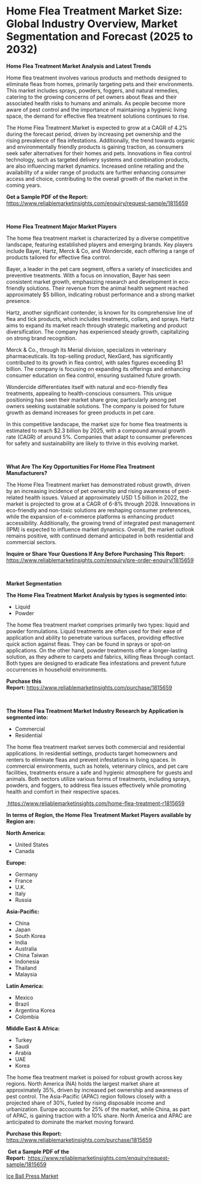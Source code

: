 <p><h1>Home Flea Treatment Market Size: Global Industry Overview, Market Segmentation and Forecast (2025 to 2032)</h1></p><p><strong>Home Flea Treatment Market Analysis and Latest Trends</strong></p>
<p><p>Home flea treatment involves various products and methods designed to eliminate fleas from homes, primarily targeting pets and their environments. This market includes sprays, powders, foggers, and natural remedies, catering to the growing concerns of pet owners about fleas and their associated health risks to humans and animals. As people become more aware of pest control and the importance of maintaining a hygienic living space, the demand for effective flea treatment solutions continues to rise.</p><p>The Home Flea Treatment Market is expected to grow at a CAGR of 4.2% during the forecast period, driven by increasing pet ownership and the rising prevalence of flea infestations. Additionally, the trend towards organic and environmentally friendly products is gaining traction, as consumers seek safer alternatives for their homes and pets. Innovations in flea control technology, such as targeted delivery systems and combination products, are also influencing market dynamics. Increased online retailing and the availability of a wider range of products are further enhancing consumer access and choice, contributing to the overall growth of the market in the coming years.</p></p>
<p><strong>Get a Sample PDF of the Report:&nbsp;</strong> <a href="https://www.reliablemarketinsights.com/enquiry/request-sample/1815659?utm_campaign=2385&utm_medium=2&utm_source=Github&utm_content=ia&utm_term=07022025&utm_id=home-flea-treatment">https://www.reliablemarketinsights.com/enquiry/request-sample/1815659</a></p>
<p>&nbsp;</p>
<p><strong>Home Flea Treatment Major Market Players</strong></p>
<p><p>The home flea treatment market is characterized by a diverse competitive landscape, featuring established players and emerging brands. Key players include Bayer, Hartz, Merck & Co, and Wondercide, each offering a range of products tailored for effective flea control.</p><p>Bayer, a leader in the pet care segment, offers a variety of insecticides and preventive treatments. With a focus on innovation, Bayer has seen consistent market growth, emphasizing research and development in eco-friendly solutions. Their revenue from the animal health segment reached approximately $5 billion, indicating robust performance and a strong market presence.</p><p>Hartz, another significant contender, is known for its comprehensive line of flea and tick products, which includes treatments, collars, and sprays. Hartz aims to expand its market reach through strategic marketing and product diversification. The company has experienced steady growth, capitalizing on strong brand recognition.</p><p>Merck & Co., through its Merial division, specializes in veterinary pharmaceuticals. Its top-selling product, NexGard, has significantly contributed to its growth in flea control, with sales figures exceeding $1 billion. The company is focusing on expanding its offerings and enhancing consumer education on flea control, ensuring sustained future growth.</p><p>Wondercide differentiates itself with natural and eco-friendly flea treatments, appealing to health-conscious consumers. This unique positioning has seen their market share grow, particularly among pet owners seeking sustainable solutions. The company is poised for future growth as demand increases for green products in pet care.</p><p>In this competitive landscape, the market size for home flea treatments is estimated to reach $2.3 billion by 2025, with a compound annual growth rate (CAGR) of around 5%. Companies that adapt to consumer preferences for safety and sustainability are likely to thrive in this evolving market.</p></p>
<p>&nbsp;</p>
<p><strong>What Are The Key Opportunities For Home Flea Treatment Manufacturers?</strong></p>
<p><p>The Home Flea Treatment market has demonstrated robust growth, driven by an increasing incidence of pet ownership and rising awareness of pest-related health issues. Valued at approximately USD 1.5 billion in 2022, the market is projected to grow at a CAGR of 6-8% through 2028. Innovations in eco-friendly and non-toxic solutions are reshaping consumer preferences, while the expansion of e-commerce platforms is enhancing product accessibility. Additionally, the growing trend of integrated pest management (IPM) is expected to influence market dynamics. Overall, the market outlook remains positive, with continued demand anticipated in both residential and commercial sectors.</p></p>
<p><strong>Inquire or Share Your Questions If Any Before Purchasing This Report:</strong> <a href="https://www.reliablemarketinsights.com/enquiry/pre-order-enquiry/1815659?utm_campaign=2385&utm_medium=2&utm_source=Github&utm_content=ia&utm_term=07022025&utm_id=home-flea-treatment">https://www.reliablemarketinsights.com/enquiry/pre-order-enquiry/1815659</a></p>
<p>&nbsp;</p>
<p><strong>Market Segmentation</strong></p>
<p><strong>The Home Flea Treatment Market Analysis by types is segmented into:</strong></p>
<p><ul><li>Liquid</li><li>Powder</li></ul></p>
<p><p>The home flea treatment market comprises primarily two types: liquid and powder formulations. Liquid treatments are often used for their ease of application and ability to penetrate various surfaces, providing effective quick action against fleas. They can be found in sprays or spot-on applications. On the other hand, powder treatments offer a longer-lasting solution, as they adhere to carpets and fabrics, killing fleas through contact. Both types are designed to eradicate flea infestations and prevent future occurrences in household environments.</p></p>
<p><strong>Purchase this Report:&nbsp;</strong><a href="https://www.reliablemarketinsights.com/purchase/1815659?utm_campaign=2385&utm_medium=2&utm_source=Github&utm_content=ia&utm_term=07022025&utm_id=home-flea-treatment">https://www.reliablemarketinsights.com/purchase/1815659</a></p>
<p>&nbsp;</p>
<p><strong>The Home Flea Treatment Market Industry Research by Application is segmented into:</strong></p>
<p><ul><li>Commercial</li><li>Residential</li></ul></p>
<p><p>The home flea treatment market serves both commercial and residential applications. In residential settings, products target homeowners and renters to eliminate fleas and prevent infestations in living spaces. In commercial environments, such as hotels, veterinary clinics, and pet care facilities, treatments ensure a safe and hygienic atmosphere for guests and animals. Both sectors utilize various forms of treatments, including sprays, powders, and foggers, to address flea issues effectively while promoting health and comfort in their respective spaces.</p></p>
<p><a href="https://www.reliablemarketinsights.com/home-flea-treatment-r1815659?utm_campaign=2385&utm_medium=2&utm_source=Github&utm_content=ia&utm_term=07022025&utm_id=home-flea-treatment">&nbsp;https://www.reliablemarketinsights.com/home-flea-treatment-r1815659</a></p>
<p><strong>In terms of Region, the Home Flea Treatment Market Players available by Region are:</strong></p>
<p>
    <p> <strong> North America: </strong>
        <ul>
            <li>United States</li>
            <li>Canada</li>
        </ul>
        </p> 
    <p> <strong> Europe: </strong>
        <ul>
            <li>Germany</li>
            <li>France</li>
            <li>U.K.</li>
            <li>Italy</li>
            <li>Russia</li>
        </ul>
        </p> 
    <p> <strong> Asia-Pacific: </strong>
        <ul>
            <li>China</li>
            <li>Japan</li>
            <li>South Korea</li>
            <li>India</li>
            <li>Australia</li>
            <li>China Taiwan</li>
            <li>Indonesia</li>
            <li>Thailand</li>
            <li>Malaysia</li>
        </ul>
        </p> 
    <p> <strong> Latin America: </strong>
        <ul>
            <li>Mexico</li>
            <li>Brazil</li>
            <li>Argentina Korea</li>
            <li>Colombia</li>
        </ul>
        </p> 
    <p> <strong> Middle East & Africa: </strong>
        <ul>
            <li>Turkey</li>
            <li>Saudi</li>
            <li>Arabia</li>
            <li>UAE</li>
            <li>Korea</li>
        </ul>
    </p>
    </p>
<p><p>The home flea treatment market is poised for robust growth across key regions. North America (NA) holds the largest market share at approximately 35%, driven by increased pet ownership and awareness of pest control. The Asia-Pacific (APAC) region follows closely with a projected share of 30%, fueled by rising disposable income and urbanization. Europe accounts for 25% of the market, while China, as part of APAC, is gaining traction with a 10% share. North America and APAC are anticipated to dominate the market moving forward.</p></p>
<p><strong>Purchase this Report: </strong><a href="https://www.reliablemarketinsights.com/purchase/1815659?utm_campaign=2385&utm_medium=2&utm_source=Github&utm_content=ia&utm_term=07022025&utm_id=home-flea-treatment">https://www.reliablemarketinsights.com/purchase/1815659</a></p>
<p>&nbsp;<strong>Get a Sample PDF of the Report:&nbsp;&nbsp;</strong><a href="https://www.reliablemarketinsights.com/enquiry/request-sample/1815659?utm_campaign=2385&utm_medium=2&utm_source=Github&utm_content=ia&utm_term=07022025&utm_id=home-flea-treatment">https://www.reliablemarketinsights.com/enquiry/request-sample/1815659</a></p>
<p><strong></strong></p>
<p><p><a href="https://github.com/sungbruington660/Market-Research-Report-List-1/blob/main/ice-ball-press-market.md?utm_campaign=2385&utm_medium=2&utm_source=Github&utm_content=ia&utm_term=07022025&utm_id=home-flea-treatment">Ice Ball Press Market</a></p></p>